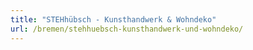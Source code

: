 ```yaml
---
title: "STEHhübsch - Kunsthandwerk & Wohndeko"
url: /bremen/stehhuebsch-kunsthandwerk-und-wohndeko/
---
```

